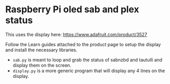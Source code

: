 # Raspberry Pi oled sab and plex status

This uses the display here: https://www.adafruit.com/product/3527

Follow the Learn guides attached to the product page to setup the display and install the necessary libraries.

- `sab.py` is meant to loop and grab the status of sabnzbd and tautulli and display them on the screen.
- `display.py` is a more generic program that will display any 4 lines on the display.

